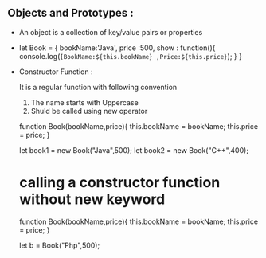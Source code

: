 ## Objects and Prototypes :

- An object is a collection of key/value pairs or properties

- let Book = {
  bookName:'Java',
  price :500,
  show : function(){
  console.log(`[BookName:${this.bookName} ,Price:${this.price}`);
  }
  }

- Constructor Function :

  It is a regular function with following convention

  1.  The name starts with Uppercase
  2.  Shuld be called using new operator

  function Book(bookName,price){
  this.bookName = bookName;
  this.price = price;
  }

  let book1 = new Book("Java",500);
  let book2 = new Book("C++",400);

  # calling a constructor function without new keyword

  function Book(bookName,price){
  this.bookName = bookName;
  this.price = price;
  }

  let b = Book("Php",500);
